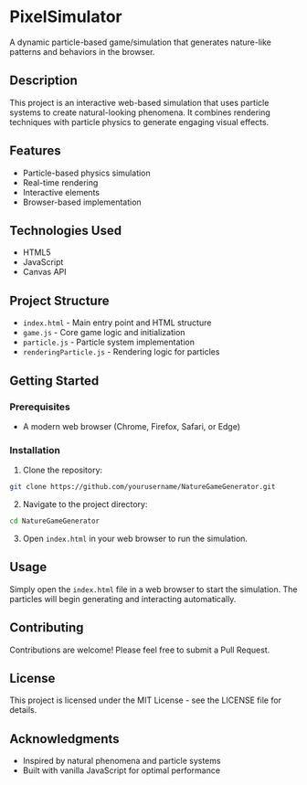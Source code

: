 # PixelSimulator


A dynamic particle-based game/simulation that generates nature-like patterns and behaviors in the browser.

## Description

This project is an interactive web-based simulation that uses particle systems to create natural-looking phenomena. It combines rendering techniques with particle physics to generate engaging visual effects.

## Features

- Particle-based physics simulation
- Real-time rendering
- Interactive elements
- Browser-based implementation

## Technologies Used

- HTML5
- JavaScript
- Canvas API

## Project Structure

- `index.html` - Main entry point and HTML structure
- `game.js` - Core game logic and initialization
- `particle.js` - Particle system implementation
- `renderingParticle.js` - Rendering logic for particles

## Getting Started

### Prerequisites

- A modern web browser (Chrome, Firefox, Safari, or Edge)

### Installation

1. Clone the repository:
```bash
git clone https://github.com/yourusername/NatureGameGenerator.git
```

2. Navigate to the project directory:
```bash
cd NatureGameGenerator
```

3. Open `index.html` in your web browser to run the simulation.

## Usage

Simply open the `index.html` file in a web browser to start the simulation. The particles will begin generating and interacting automatically.

## Contributing

Contributions are welcome! Please feel free to submit a Pull Request.

## License

This project is licensed under the MIT License - see the LICENSE file for details.

## Acknowledgments

- Inspired by natural phenomena and particle systems
- Built with vanilla JavaScript for optimal performance
